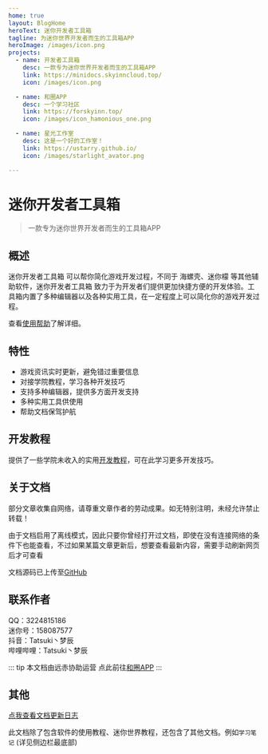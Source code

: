 ```yaml
---
home: true
layout: BlogHome
heroText: 迷你开发者工具箱
tagline: 为迷你世界开发者而生的工具箱APP
heroImage: /images/icon.png
projects:
  - name: 开发者工具箱
    desc: 一款专为迷你世界开发者而生的工具箱APP
    link: https://minidocs.skyinncloud.top/
    icon: /images/icon.png

  - name: 和圈APP
    desc: 一个学习社区
    link: https://forskyinn.top/
    icon: /images/icon_hamonious_one.png

  - name: 星光工作室
    desc: 这是一个好的工作室！
    link: https://ustarry.github.io/
    icon: /images/starlight_avator.png

---
```


# 迷你开发者工具箱
> 一款专为迷你世界开发者而生的工具箱APP

## 概述
迷你开发者工具箱 可以帮你简化游戏开发过程，不同于 海螺壳、迷你檬 等其他辅助软件，迷你开发者工具箱 致力于为开发者们提供更加快捷方便的开发体验。工具箱内置了多种编辑器以及各种实用工具，在一定程度上可以简化你的游戏开发过程。

查看[使用帮助](/docs/help/quickstart.md)了解详细。

## 特性
  - 游戏资讯实时更新，避免错过重要信息
  - 对接学院教程，学习各种开发技巧
  - 支持多种编辑器，提供多方面开发支持
  - 多种实用工具供使用
  - 帮助文档保驾护航

## 开发教程
提供了一些学院未收入的实用[开发教程](/docs/development/contents.md)，可在此学习更多开发技巧。

## 关于文档
部分文章收集自网络，请尊重文章作者的劳动成果。如无特别注明，未经允许禁止转载！

由于文档启用了离线模式，因此只要你曾经打开过文档，即使在没有连接网络的条件下也能查看，不过如果某篇文章更新后，想要查看最新内容，需要手动刷新网页后才可查看

文档源码已上传至[GitHub](https://github.com/TatsukiMengChen/devToolbox)

## 联系作者
QQ：3224815186  
迷你号：158087577  
抖音：Tatsuki丶梦辰  
哔哩哔哩：Tatsuki丶梦辰

::: tip
本文档由远赤协助运营
点此前往[和圈APP](https://forskyinn.top)
:::
## 其他

[点我查看文档更新日志](/docs/changelog.md)

此文档除了包含软件的使用教程、迷你世界教程，还包含了其他文档。例如`学习笔记` (详见侧边栏最底部)
